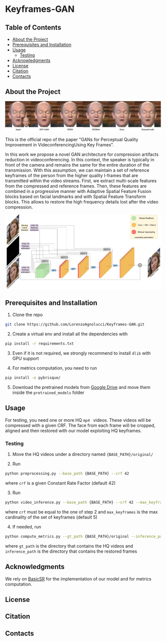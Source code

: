 # Keyframes-GAN

## Table of Contents

* [About the Project](#about-the-project)
* [Prerequisites and Installation](#prerequisites-and-installation)
* [Usage](#usage)
  * [Testing](#testing)
* [Acknowledgments](#acknowledgments)
* [License](#license)
* [Citation](#citation)
* [Contacts](#contacts)

## About the Project
![Inference example](media/inference_example.png)

This is the official repo of the paper "GANs for Perceptual Quality Improvement in VideconferencingUsing Key Frames".

In this work we propose a novel GAN architecture for compression artifacts reduction in videoconferencing. In this context,
the speaker is typically in front of the camera and remains the same for the entire duration of the transmission.
With this assumption, we can maintain a set of reference keyframes of the person from the higher quality I-frames that
are transmitted within the video streams. First, we extract multi-scale features from the compressed and reference frames.
Then, these features are combined in a progressive manner with Adaptive Spatial Feature Fusion blocks based on facial
landmarks and with Spatial Feature Transform blocks. This allows to restore the high frequency details lost after the
video compression.

![Architecture](media/architecture.png)

## Prerequisites and Installation
1. Clone the repo
```sh
git clone https://github.com/LorenzoAgnolucci/Keyframes-GAN.git
```


2. Create a virtual env and install all the dependencies with
```sh
pip install -r requirements.txt
```


3. Even if it is not required, we strongly recommend to install ```dlib``` with GPU support


4. For metrics computation, you need to run
```sh
pip install -e pybrisque/
```


5. Download the pretrained models from [Google Drive](https://drive.google.com/drive/folders/1Hmd7k2KuLQd-A8DYbEhSgC49DQEAKwKm?usp=sharing)
and move them inside the ```pretrained_models``` folder

   
## Usage
For testing, you need one or more HQ ```mp4 ``` videos. These videos will be compressed with a given CRF. The face from each frame
will be cropped, aligned and then restored with our model exploiting HQ keyframes.

### Testing
1. Move the HQ videos under a directory named ```{BASE_PATH}/original/```


2. Run
```sh
python preprocessing.py --base_path {BASE_PATH} --crf 42
```

where ```crf``` is a given Constant Rate Factor (default 42)

3. Run
```sh
python video_inference.py --base_path {BASE_PATH} --crf 42 --max_keyframes 5
```
where ```crf``` must be equal to the one of step 2 and ```max_keyframes``` is the max cardinality of the set of keyframes (default 5)

4. If needed, run
```sh
python compute_metrics.py --gt_path {BASE_PATH}/original --inference_path inference/DMSASFFNet/max_keyframes_5/LFU
```
where ```gt_path``` is the directory that contains the HQ videos and ```inference_path``` is the directory that contains the restored frames

## Acknowledgments
We rely on [BasicSR](https://github.com/xinntao/BasicSR) for the implementation of our model and for metrics computation.
## License
## Citation
## Contacts


